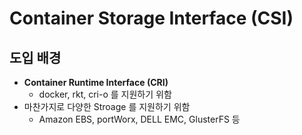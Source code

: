 # Container Storage Interface (CSI)

## 도입 배경

* **Container Runtime Interface (CRI)**
  * docker, rkt, cri-o 를 지원하기 위함
* 마찬가지로 다양한 Stroage 를 지원하기 위함
  * Amazon EBS, portWorx, DELL EMC, GlusterFS 등
